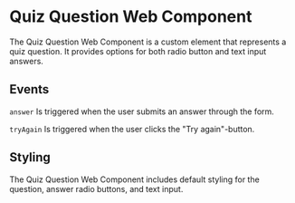 # Quiz Question Web Component

The Quiz Question Web Component is a custom element that represents a quiz question. It provides options for both radio button and text input answers.

## Events

`answer`
Is triggered when the user submits an answer through the form.

`tryAgain`
Is triggered when the user clicks the "Try again"-button.

## Styling

The Quiz Question Web Component includes default styling for the question, answer radio buttons, and text input.
